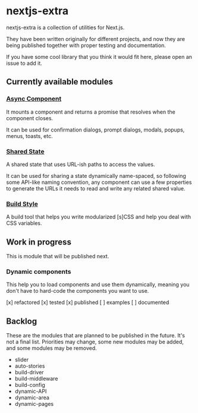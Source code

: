 # nextjs-extra

nextjs-extra is a collection of utilities for Next.js.

They have been written originally for different projects, and now they are being published together with proper testing and documentation.

If you have some cool library that you think it would fit here, please open an issue to add it.

## Currently available modules

### [Async Component](async-component.md)

It mounts a component and returns a promise that resolves when the component
closes.

It can be used for confirmation dialogs, prompt dialogs, modals, popups, menus, toasts, etc.

### [Shared State](shared-state.md)

A shared state that uses URL-ish paths to access the values.

It can be used for sharing a state dynamically name-spaced, so following some API-like naming convention, any component can use a few properties to generate the URLs it needs to read and write any related shared value.

### [Build Style](build-style.md)

A build tool that helps you write modularized [s]CSS and help you deal with CSS variables.

## Work in progress

This is module that will be published next.

### Dynamic components

This help you to load components and use them dynamically, meaning you don't have to hard-code the components you want to use.

[x] refactored
[x] tested
[x] published
[ ] examples
[ ] documented

## Backlog

These are the modules that are planned to be published in the future. It's not a final list. Priorities may change, some new modules may be added, and some modules may be removed.

- slider
- auto-stories
- build-driver
- build-middleware
- build-config
- dynamic-API
- dynamic-area
- dynamic-pages
